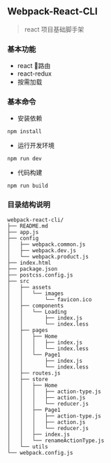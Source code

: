 ## Webpack-React-CLI
> react 项目基础脚手架

### 基本功能 

- react 路由
- react-redux
- 按需加载

### 基本命令

- 安装依赖

```
npm install
```

- 运行开发环境

```
npm run dev
```

- 代码构建

```
npm run build
```

### 目录结构说明

```
webpack-react-cli/
├── README.md
├── app.js
├── config
│   ├── webpack.common.js
│   ├── webpack.dev.js
│   └── webpack.product.js
├── index.html
├── package.json
├── postcss.config.js
├── src
│   ├── assets
│   │   └── images
│   │       └── favicon.ico
│   ├── components
│   │   └── Loading
│   │       ├── index.js
│   │       └── index.less
│   ├── pages
│   │   ├── Home
│   │   │   ├── index.js
│   │   │   └── index.less
│   │   └── Page1
│   │       ├── index.js
│   │       └── index.less
│   ├── routes.js
│   ├── store
│   │   ├── Home
│   │   │   ├── action-type.js
│   │   │   ├── action.js
│   │   │   └── reducer.js
│   │   ├── Page1
│   │   │   ├── action-type.js
│   │   │   ├── action.js
│   │   │   └── reducer.js
│   │   ├── index.js
│   │   └── renameActionType.js
│   └── utils
└── webpack.config.js
```